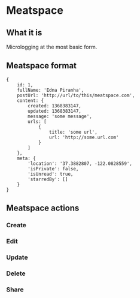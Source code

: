 # Meatspace

## What it is

Micrologging at the most basic form.

## Meatspace format

    {
        id: 1,
        fullName: 'Edna Piranha',
        postUrl: 'http://url/to/this/meatspace.com',
        content: {
            created: 1368383147,
            updated: 1368383147,
            message: 'some message',
            urls: [
                {
                    title: 'some url',
                    url: 'http://some.url.com'
                }
            ]
        },
        meta: {
            'location': '37.3882807, -122.0828559',
            'isPrivate': false,
            'isUnread': true,
            'starredBy': []
        }
    }

## Meatspace actions

### Create

### Edit

### Update

### Delete

### Share
